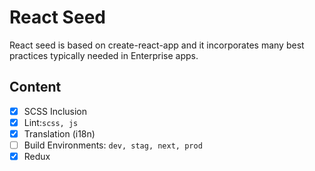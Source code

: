 # React Seed
React seed is based on create-react-app and it incorporates many best practices typically needed in Enterprise apps.

## Content
- [X] SCSS Inclusion
- [X] Lint:`scss, js`
- [X] Translation (i18n)
- [ ] Build Environments: `dev, stag, next, prod`
- [X] Redux

